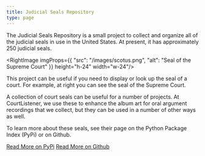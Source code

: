 ```yaml
---
title: Judicial Seals Repository
type: page
---
```


<p className="lead">The Judicial Seals Repository is a small project to collect and organize all of the judicial seals in use in the United States. At present, it has approximately 250 judicial seals.</p>

<RightImage imgProps={{
    "src": "/images/scotus.png",
    "alt": "Seal of the Supreme Court"
}} height="h-24" width="w-24"/>
    

This project can be useful if you need to display or look up the seal of a court.
For example, at right you can see the seal of the Supreme Court.

A collection of court seals can be useful for a number of projects. At CourtListener, we use these to enhance the album art for oral argument recordings that we collect, but they can be used in a number of other ways as well.

To learn more about these seals, see their page on the Python Package Index (PyPi) or on Github.

<a href="https://pypi.python.org/pypi/seal_rookery" className="btn btn-primary btn-lg">Read More on PyPi</a>
<a href="https://github.com/freelawproject/seal-rookery" className="btn btn-primary btn-lg">Read More on Github</a>
